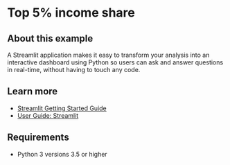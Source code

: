 # Top 5% income share

## About this example

A Streamlit application makes it easy to transform your analysis into an interactive dashboard using Python so users can ask and answer questions in real-time, without having to touch any code.


## Learn more

* [Streamlit Getting Started Guide](https://docs.streamlit.io/en/latest/getting_started.html)
* [User Guide: Streamlit](https://docs.rstudio.com/connect/user/streamlit/)

## Requirements

* Python 3 versions 3.5 or higher

<!-- NOTE: this file is generated -->
